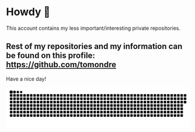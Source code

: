 # Howdy 🤠

This account contains my less important/interesting private repositories.

## Rest of my repositories and my information can be found on this profile: https://github.com/tomondre

[](https://visitor-badge.glitch.me/badge?page_id=tondrejk.tondrejk)

Have a nice day!

<a href=#><img src="contributions.svg"></a>


<!--
**tomondre/tomondre** is a ✨ _special_ ✨ repository because its `README.md` (this file) appears on your GitHub profile.

Here are some ideas to get you started:

- 🔭 I’m currently working on ...
- 🌱 I’m currently learning ...
- 👯 I’m looking to collaborate on ...
- 🤔 I’m looking for help with ...
- 💬 Ask me about ...
- 📫 How to reach me: ...
- 😄 Pronouns: ...
- ⚡ Fun fact: ...
-->
